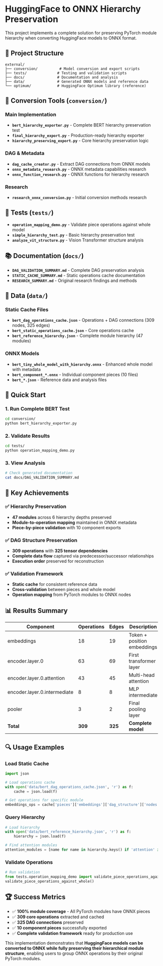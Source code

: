 # HuggingFace to ONNX Hierarchy Preservation

This project implements a complete solution for preserving PyTorch module hierarchy when converting HuggingFace models to ONNX format.

## 📁 Project Structure

```
external/
├── conversion/          # Model conversion and export scripts
├── tests/              # Testing and validation scripts  
├── docs/               # Documentation and analysis
├── data/               # Generated ONNX models and reference data
└── optimum/            # HuggingFace Optimum library (reference)
```

## 🔧 Conversion Tools (`conversion/`)

### Main Implementation
- **`bert_hierarchy_exporter.py`** - Complete BERT hierarchy preservation test
- **`final_hierarchy_export.py`** - Production-ready hierarchy exporter
- **`hierarchy_preserving_export.py`** - Core hierarchy preservation logic

### DAG & Metadata
- **`dag_cache_creator.py`** - Extract DAG connections from ONNX models
- **`onnx_metadata_research.py`** - ONNX metadata capabilities research
- **`onnx_function_research.py`** - ONNX functions for hierarchy research

### Research
- **`research_onnx_conversion.py`** - Initial conversion methods research

## 🧪 Tests (`tests/`)

- **`operation_mapping_demo.py`** - Validate piece operations against whole model
- **`simple_hierarchy_test.py`** - Basic hierarchy preservation test
- **`analyze_vit_structure.py`** - Vision Transformer structure analysis

## 📚 Documentation (`docs/`)

- **`DAG_VALIDATION_SUMMARY.md`** - Complete DAG preservation analysis
- **`STATIC_CACHE_SUMMARY.md`** - Static operations cache documentation  
- **`RESEARCH_SUMMARY.md`** - Original research findings and methods

## 💾 Data (`data/`)

### Static Cache Files
- **`bert_dag_operations_cache.json`** - Operations + DAG connections (309 nodes, 325 edges)
- **`bert_static_operations_cache.json`** - Core operations cache
- **`bert_reference_hierarchy.json`** - Complete module hierarchy (47 modules)

### ONNX Models
- **`bert_tiny_whole_model_with_hierarchy.onnx`** - Enhanced whole model with metadata
- **`bert_component_*.onnx`** - Individual component pieces (10 files)
- **`bert_*.json`** - Reference data and analysis files

## 🚀 Quick Start

### 1. Run Complete BERT Test
```bash
cd conversion/
python bert_hierarchy_exporter.py
```

### 2. Validate Results
```bash
cd tests/
python operation_mapping_demo.py
```

### 3. View Analysis
```bash
# Check generated documentation
cat docs/DAG_VALIDATION_SUMMARY.md
```

## 🎯 Key Achievements

### ✅ Hierarchy Preservation
- **47 modules** across 6 hierarchy depths preserved
- **Module-to-operation mapping** maintained in ONNX metadata
- **Piece-by-piece validation** with 10 component exports

### ✅ DAG Structure Preservation  
- **309 operations** with **325 tensor dependencies**
- **Complete data flow** captured via predecessor/successor relationships
- **Execution order** preserved for reconstruction

### ✅ Validation Framework
- **Static cache** for consistent reference data
- **Cross-validation** between pieces and whole model
- **Operation mapping** from PyTorch modules to ONNX nodes

## 📊 Results Summary

| Component | Operations | Edges | Description |
|-----------|------------|-------|-------------|
| embeddings | 18 | 19 | Token + position embeddings |
| encoder.layer.0 | 63 | 69 | First transformer layer |
| encoder.layer.0.attention | 43 | 45 | Multi-head attention |
| encoder.layer.0.intermediate | 8 | 8 | MLP intermediate |
| pooler | 3 | 2 | Final pooling layer |
| **Total** | **309** | **325** | **Complete model** |

## 🔍 Usage Examples

### Load Static Cache
```python
import json

# Load operations cache
with open('data/bert_dag_operations_cache.json', 'r') as f:
    cache = json.load(f)

# Get operations for specific module
embeddings_ops = cache['pieces']['embeddings']['dag_structure']['nodes']
```

### Query Hierarchy
```python
# Load hierarchy
with open('data/bert_reference_hierarchy.json', 'r') as f:
    hierarchy = json.load(f)

# Find attention modules
attention_modules = [name for name in hierarchy.keys() if 'attention' in name]
```

### Validate Operations
```python
# Run validation
from tests.operation_mapping_demo import validate_piece_operations_against_whole
validate_piece_operations_against_whole()
```

## 🏆 Success Metrics

- ✅ **100% module coverage** - All PyTorch modules have ONNX pieces
- ✅ **309 core operations** extracted and cached
- ✅ **325 DAG connections** preserved
- ✅ **10 component pieces** successfully exported
- ✅ **Complete validation framework** ready for production use

This implementation demonstrates that **HuggingFace models can be converted to ONNX while fully preserving their hierarchical module structure**, enabling users to group ONNX operations by their original PyTorch modules.